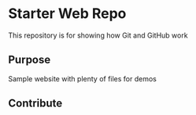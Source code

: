 # Starter Web Repo

This repository is for showing how Git and GitHub work

## Purpose

Sample website with plenty of files for demos

## Contribute 